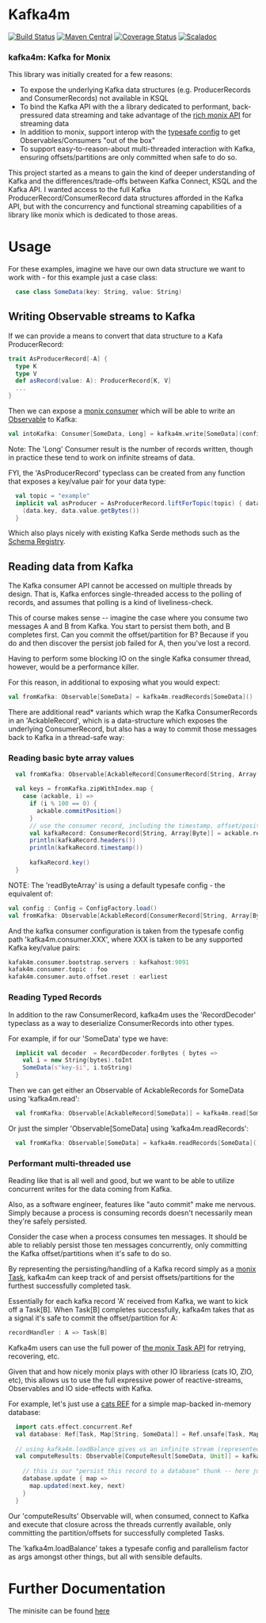 Kafka4m
====

[![Build Status](https://travis-ci.org/aaronp/kafka4m.svg?branch=master)](https://travis-ci.org/aaronp/kafka4m)
[![Maven Central](https://maven-badges.herokuapp.com/maven-central/com.github.aaronp/kafka4m_2.13/badge.png)](https://maven-badges.herokuapp.com/maven-central/com.github.aaronp/kafka4m_2.13)
[![Coverage Status](https://coveralls.io/repos/github/aaronp/kafka4m/badge.svg?branch=master)](https://coveralls.io/github/aaronp/kafka4m?branch=master)
[![Scaladoc](https://javadoc-badge.appspot.com/com.github.aaronp/kafka4m_2.13.svg?label=scaladoc)](https://javadoc-badge.appspot.com/com.github.aaronp/kafka4m_2.13)

### kafka4m: Kafka for Monix

This library was initially created for a few reasons:

 * To expose the underlying Kafka data structures (e.g. ProducerRecords and ConsumerRecords) not available in KSQL
 * To bind the Kafka API with the a library dedicated to performant, back-pressured data streaming and take advantage of the [rich monix API](https://monix.io/api/3.0/monix/reactive/Observable.html) for streaming data
 * In addition to monix, support interop with the [typesafe config](https://github.com/lightbend/config) to get Observables/Consumers "out of the box"
 * To support easy-to-reason-about multi-threaded interaction with Kafka, ensuring offsets/partitions are only committed when safe to do so.
      
This project started as a means to gain the kind of deeper understanding of Kafka and the differences/trade-offs between Kafka Connect, KSQL and the Kafka API.
I wanted access to the full Kafka ProducerRecord/ConsumerRecord data structures afforded in the Kafka API, but with the concurrency and functional streaming capabilities
of a library like monix which is dedicated to those areas. 

# Usage

For these examples, imagine we have our own data structure we want to work with - for this example just a case class: 
```scala
  case class SomeData(key: String, value: String)
```  


## Writing Observable streams to Kafka

If we can provide a means to convert that data structure to a Kafa ProducerRecord:
```scala
trait AsProducerRecord[-A] {
  type K
  type V
  def asRecord(value: A): ProducerRecord[K, V]
  ...
}
```

Then we can expose a [monix consumer](https://monix.io/docs/2x/reactive/consumer.html) which will be able to write an [Observable](https://monix.io/api/3.0/monix/reactive/Observable.html) to Kafka:

```scala
val intoKafka: Consumer[SomeData, Long] = kafka4m.write[SomeData](config)
```

Note: The 'Long' Consumer result is the number of records written, though in practice these tend to work on infinite streams of data.

FYI, the 'AsProducerRecord' typeclass can be created from any function that exposes a key/value pair for your data type: 

```scala
  val topic = "example"
  implicit val asProducer = AsProducerRecord.liftForTopic(topic) { data: SomeData =>
    (data.key, data.value.getBytes())
  }
```

Which also plays nicely with existing Kafka Serde methods such as the [Schema Registry](https://docs.confluent.io/current/schema-registry/schema_registry_tutorial.html).

## Reading data from Kafka

The Kafka consumer API cannot be accessed on multiple threads by design. That is, Kafka enforces single-threaded access to 
the polling of records, and assumes that polling is a kind of liveliness-check. 

This of course makes sense -- imagine the case where you consume two messages A and B from Kafka. You start to persist them both, and B completes first.
Can you commit the offset/partition for B? Because if you do and then discover the persist job failed for A, then you've lost a record.

Having to perform some blocking IO on the single Kafka consumer thread, however, would be a performance killer.
 
For this reason, in additional to exposing what you would expect:

```scala
val fromKafka: Observable[SomeData] = kafka4m.readRecords[SomeData]()
```

There are additional read* variants which wrap the Kafka ConsumerRecords in an 'AckableRecord', which is a data-structure which exposes the underlying ConsumerRecord, but also has a way to commit those messages back
to Kafka in a thread-safe way:

### Reading basic byte array values
```scala
  val fromKafka: Observable[AckableRecord[ConsumerRecord[String, Array[Byte]]]] = kafka4m.readByteArray()

  val keys = fromKafka.zipWithIndex.map {
    case (ackable, i) =>
      if (i % 100 == 0) {
        ackable.commitPosition()
      }
      // use the consumer record, including the timestamp, offset/position, etc
      val kafkaRecord: ConsumerRecord[String, Array[Byte]] = ackable.record
      println(kafkaRecord.headers())
      println(kafkaRecord.timestamp())
      
      kafkaRecord.key()
  }

```

NOTE: The 'readByteArray' is using a default typesafe config - the equivalent of:

```scala
val config : Config = ConfigFactory.load()
val fromKafka: Observable[AckableRecord[ConsumerRecord[String, Array[Byte]]]] = kafka4m.readByteArray(config)
```

And the kafka consumer configuration is taken from the typesafe config path 'kafka4m.consumer.XXX', where XXX is taken to be any supported Kafka key/value pairs:

```scala
kafak4m.consumer.bootstrap.servers : kafkahost:9091
kafak4m.consumer.topic : foo
kafak4m.consumer.auto.offset.reset : earliest
```

### Reading Typed Records

In addition to the raw ConsumerRecord, kafka4m uses the 'RecordDecoder' typeclass as a way to deserialize ConsumerRecords into other types.

For example, if for our 'SomeData' type we have:

```scala
  implicit val decoder  = RecordDecoder.forBytes { bytes =>
    val i = new String(bytes).toInt
    SomeData(s"key-$i", i.toString)
  }
``` 

Then we can get either an Observable of AckableRecords for SomeData using 'kafka4m.read':

```scala
  val fromKafka: Observable[AckableRecord[SomeData]] = kafka4m.read[SomeData]()
```

Or just the simpler 'Observable[SomeData] using 'kafka4m.readRecords':
```scala
  val fromKafka: Observable[SomeData] = kafka4m.readRecords[SomeData]()
```

### Performant multi-threaded use

Reading like that is all well and good, but we want to be able to utilize concurrent writes for the data coming from Kafka.

Also, as a software engineer, features like "auto commit" make me nervous. Simply because a process is consuming records doesn't necessarily mean they're safely persisted.

Consider the case when a process consumes ten messages. It should be able to reliably persist those ten messages concurrently, only committing the Kafka offset/partitions when it's safe to do so.

By representing the persisting/handling of a Kafka record simply as a [monix Task](https://monix.io/docs/2x/eval/task.html), kafka4m can keep track of and persist offsets/partitions for the furthest successfully completed task.

Essentially for each kafka record 'A' received from Kafka, we want to kick off a Task[B]. When Task[B] completes successfully, 
kafka4m takes that as a signal it's safe to commit the offset/partition for A:

```scala
recordHandler : A => Task[B]
```

Kafka4m users can use the full power of [the monix Task API](https://monix.io/docs/2x/eval/task.html) for retrying, recovering, etc.

Given that and how nicely monix plays with other IO librariess (cats IO, ZIO, etc), this allows us to use the full expressive power of reactive-streams, Observables and IO side-effects with Kafka.

For example, let's just use a [cats REF](https://typelevel.org/cats-effect/api/cats/effect/concurrent/Ref.html) for a simple map-backed in-memory database:

```scala
  import cats.effect.concurrent.Ref
  val database: Ref[Task, Map[String, SomeData]] = Ref.unsafe[Task, Map[String, SomeData]](Map.empty[String, SomeData])
 
  // using kafka4m.loadBalance gives us an infinite stream (represented as a monix Observable] of our ComputeResults
  val computeResults: Observable[ComputeResult[SomeData, Unit]] = kafka4m.loadBalance[SomeData, Unit]() { next: SomeData =>
  
    // this is our "persist this record to a database" thunk -- here just using our Ref to give us a Task that'll update our map:
    database.update { map =>
      map.updated(next.key, next)
    }
  }
```  

Our 'computeResults' Observable will, when consumed, connect to Kafka and execute that closure across the threads currently available, 
only committing the partition/offsets for successfully completed Tasks.

The 'kafka4m.loadBalance' takes a typesafe config and parallelism factor as args amongst other things, but all with sensible defaults.

# Further Documentation

The minisite can be found [here](https://aaronp.github.io/kafka4m/index.html)

